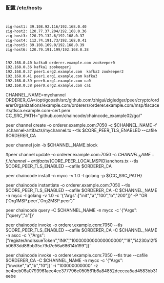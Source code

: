 
### 配置 /etc/hosts

```bash


zig-host1: 39.108.92.116/192.168.0.40
zig-host2: 120.77.37.204/192.168.0.36
zig-host3: 120.79.132.6/192.168.0.37
zig-host4: 112.74.191.73/192.168.0.41
zig-host5: 39.108.169.0/192.168.0.39
zig-host6: 120.79.191.199/192.168.0.38


192.168.0.40 kafka0 orderer.example.com zookeeper0
192.168.0.36 kafka1 zookeeper1 
192.168.0.37 peer1.org2.example.com  kafka2 zookeeper2
192.168.0.41 peer1.org1.example.com kafka3
192.168.0.39 peer0.org1.example.com ca0 
192.168.0.38 peer0.org2.example.com ca1

```

CHANNEL_NAME=mychannel
ORDERER_CA=/opt/gopath/src/github.com/zhigui/zigledger/peer/crypto/ordererOrganizations/example.com/orderers/orderer.example.com/msp/tlscacerts/tlsca.example.com-cert.pem
CC_SRC_PATH="github.com/chaincode/chaincode_example02/go/"

peer channel create -o orderer.example.com:7050 -c $CHANNEL_NAME -f ./channel-artifacts/mychannel.tx --tls $CORE_PEER_TLS_ENABLED --cafile $ORDERER_CA

peer channel join -b $CHANNEL_NAME.block

#peer channel update -o orderer.example.com:7050 -c $CHANNEL_NAME -f ./channel-artifacts/${CORE_PEER_LOCALMSPID}anchors.tx --tls $CORE_PEER_TLS_ENABLED --cafile $ORDERER_CA

peer chaincode install -n mycc -v 1.0 -l golang -p ${CC_SRC_PATH}

peer chaincode instantiate -o orderer.example.com:7050 --tls $CORE_PEER_TLS_ENABLED --cafile $ORDERER_CA -C $CHANNEL_NAME -n mycc -l golang -v 1.0 -c '{"Args":["init","a","100","b","200"]}' -P "OR	('Org1MSP.peer','Org2MSP.peer')"

peer chaincode query -C $CHANNEL_NAME -n mycc -c '{"Args":["query","a"]}'

peer chaincode invoke -o orderer.example.com:7050  --tls $CORE_PEER_TLS_ENABLED --cafile $ORDERER_CA -C $CHANNEL_NAME -n ascc -c '{"Args":["registerAndIssueToken","INK","1000000000000000000","18","i4230a12f5b0693dd88bb35c79d7e56a68614b199"]}'

peer chaincode invoke -o orderer.example.com:7050  --tls true --cafile $ORDERER_CA -C $CHANNEL_NAME -n mycc -c '{"Args":["invoke","a","b","10"]}' -i "100000000000" -z bc4bcb06a0793961aec4ee377796e050561b6a84852deccea5ad4583bb31eebe

